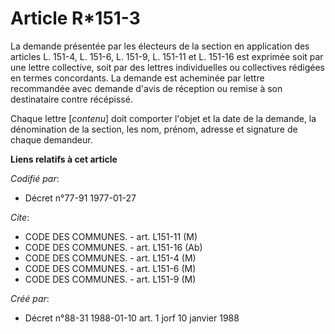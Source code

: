 # Article R*151-3

La demande présentée par les électeurs de la section en application des articles L. 151-4, L. 151-6, L. 151-9, L. 151-11 et
L. 151-16 est exprimée soit par une lettre collective, soit par des lettres individuelles ou collectives rédigées en termes
concordants. La demande est acheminée par lettre recommandée avec demande d'avis de réception ou remise à son destinataire
contre récépissé.

Chaque lettre [*contenu*] doit comporter l'objet et la date de la demande, la dénomination de la section, les nom, prénom,
adresse et signature de chaque demandeur.

**Liens relatifs à cet article**

_Codifié par_:

  - Décret n°77-91 1977-01-27

_Cite_:

  - CODE DES COMMUNES. - art. L151-11 (M)
  - CODE DES COMMUNES. - art. L151-16 (Ab)
  - CODE DES COMMUNES. - art. L151-4 (M)
  - CODE DES COMMUNES. - art. L151-6 (M)
  - CODE DES COMMUNES. - art. L151-9 (M)

_Créé par_:

  - Décret n°88-31 1988-01-10 art. 1 jorf 10 janvier 1988
